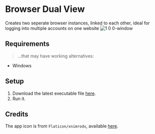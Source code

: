 # Browser Dual View

Creates two seperate browser instances, linked to each other, ideal for logging into multiple accounts on one website
![1 0 0-window](https://github.com/user-attachments/assets/92d7fd7c-0929-4e20-a9c3-cac87aa1343b)

## Requirements

> ...that may have working alternatives:
- Windows

## Setup

1. Download the latest executable file [here](https://github.com/ItsLeMax/Browser-Dual-View/releases/latest).
2. Run it.

## Credits

The app icon is from `Flaticon/xnimrodx`, available [here](https://www.flaticon.com/de/kostenloses-icon/monitor_3474362).
